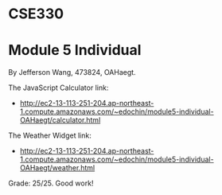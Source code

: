 # CSE330
# Module 5 Individual
By Jefferson Wang, 473824, OAHaegt.

The JavaScript Calculator link:

- http://ec2-13-113-251-204.ap-northeast-1.compute.amazonaws.com/~edochin/module5-individual-OAHaegt/calculator.html

The Weather Widget link:

- http://ec2-13-113-251-204.ap-northeast-1.compute.amazonaws.com/~edochin/module5-individual-OAHaegt/weather.html


Grade: 25/25. Good work!
